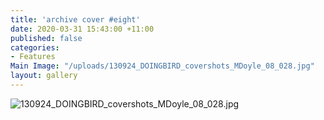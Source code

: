```yaml
---
title: 'archive cover #eight'
date: 2020-03-31 15:43:00 +11:00
published: false
categories:
- Features
Main Image: "/uploads/130924_DOINGBIRD_covershots_MDoyle_08_028.jpg"
layout: gallery
---
```


![130924_DOINGBIRD_covershots_MDoyle_08_028.jpg](/uploads/130924_DOINGBIRD_covershots_MDoyle_08_028.jpg)